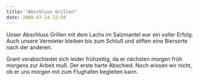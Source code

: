 ```yaml
---
title: "Abschluss Grillen"
date: 2008-07-14 22:59
---
```

Unser Abschluss Grillen mit dem Lachs im Salzmantel war ein voller Erfolg. Auch unsere Vermieter bleiben bis zum Schluß und stiften eine Biersorte nach der anderen.

Grant verabschiedet sich leider frühzeitig, da er nächsten morgen früh morgens zur Arbeit muß. Der erste harte Abschied. Noch wissen wir nicht, ob er uns morgen mit zum Flughafen begleiten kann.
